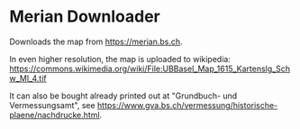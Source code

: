 # Merian Downloader

Downloads the map from https://merian.bs.ch.

In even higher resolution, the map is uploaded to wikipedia: https://commons.wikimedia.org/wiki/File:UBBasel_Map_1615_Kartenslg_Schw_Ml_4.tif

It can also be bought already printed out at "Grundbuch- und Vermessungsamt", see https://www.gva.bs.ch/vermessung/historische-plaene/nachdrucke.html.
